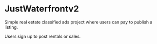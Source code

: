 ﻿# JustWaterfrontv2
Simple real estate classified ads project where users can pay to publish a listing. 

Users sign up to post rentals or sales. 
